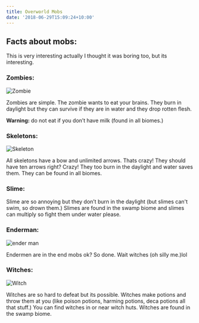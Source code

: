 ```yaml
---
title: Overworld Mobs
date: '2018-06-29T15:09:24+10:00'
---
```

## Facts about mobs:

This is very interesting actually I thought it was boring too, but its interesting.

### Zombies:

![Zombie](/img/zombie.png)

Zombies are simple. The zombie wants to eat your brains. They burn in daylight but they can survive if they are in water and they drop rotten flesh.

**Warning:** do not eat if you don’t have milk (found in all biomes.)

### Skeletons:

![Skeleton](/img/skeleton.png)

All skeletons have a bow and unlimited arrows. Thats crazy! They should have ten arrows right? Crazy! They too burn in the daylight and water saves them. They can be found in all biomes.

### Slime:

Slime are so annoying but they don’t burn in the daylight (but slimes can't swim, so drown them.) Slimes are found in the swamp biome and slimes can multiply so fight them under water please.

### Enderman:

![ender man](/img/enderman.png)

Endermen are in the end mobs ok? So done. Wait witches (oh silly me.)lol

### Witches:

![Witch](/img/witch.png)

Witches are so hard to defeat but its possible. Witches make potions and throw them at you (like poison potions, harming potions, deca potions all that stuff.) You can find witches in or near witch huts. Witches are found in the swamp biome.
